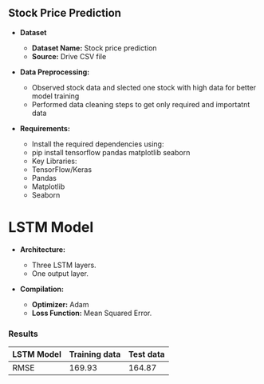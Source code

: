 ## Stock Price Prediction

- **Dataset**
    
  - **Dataset Name:** Stock price prediction
  - **Source:** Drive CSV file


- **Data Preprocessing:**
  - Observed stock data and slected one stock with high data for better model training
  - Performed data cleaning steps to get only required and importatnt data
  
- **Requirements:**
  - Install the required dependencies using:
  - pip install tensorflow pandas matplotlib seaborn 
  - Key Libraries:
  - TensorFlow/Keras
  - Pandas
  - Matplotlib
  - Seaborn


# LSTM Model

- **Architecture:**
  - Three LSTM layers.
  - One output layer.

- **Compilation:**
  
  - **Optimizer:** Adam 
  - **Loss Function:** Mean Squared Error.
    

### Results

| LSTM Model    | Training data |  Test data    |
|---------------|---------------|---------------|
|     RMSE      |    169.93     |    164.87     | 




 
